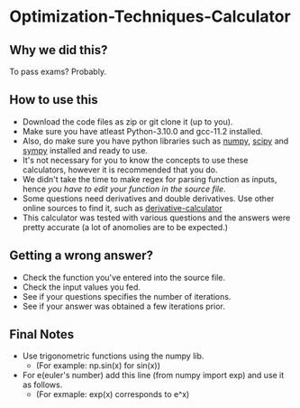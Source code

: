 # Optimization-Techniques-Calculator
## Why we did this?
   To pass exams? Probably.
## How to use this
   * Download the code files as zip or git clone it (up to you).
   * Make sure you have atleast Python-3.10.0 and gcc-11.2 installed.
   * Also, do make sure you have python libraries such as [numpy](https://numpy.org/), [scipy](https://scipy.org/) and [sympy](https://www.sympy.org/en/index.html) installed and        ready to use.
   * It's not necessary for you to know the concepts to use these calculators, however it is recommended that you do.
   * We didn't take the time to make regex for parsing function as inputs, 
     hence *you have to edit your function in the source file*.
   * Some questions need derivatives and double derivatives. Use other online sources to find it, such as [derivative-calculator](https://www.derivative-calculator.net/)
   * This calculator was tested with various questions and the answers were pretty accurate (a lot of anomolies are to be expected.)
   
## Getting a wrong answer?
   * Check the function you've entered into the source file.
   * Check the input values you fed.
   * See if your questions specifies the number of iterations. 
   * See if your answer was obtained a few iterations prior.
 
## Final Notes
   * Use trigonometric functions using the numpy lib. 
        * (For example: np.sin(x) for sin(x))
   * For e(euler's number) add this line (from numpy import exp) and use it as follows.
        * (For exmaple: exp(x) corresponds to e^x)
   
